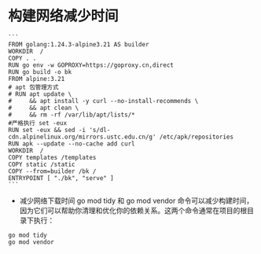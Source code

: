 # 构建网络减少时间
    ```
    FROM golang:1.24.3-alpine3.21 AS builder
    WORKDIR  /
    COPY . .
    RUN go env -w GOPROXY=https://goproxy.cn,direct
    RUN go build -o bk
    FROM alpine:3.21
    # apt 包管理方式
    # RUN apt update \
    #     && apt install -y curl --no-install-recommends \
    #     && apt clean \
    #     && rm -rf /var/lib/apt/lists/* 
    #严格执行 set -eux
    RUN set -eux && sed -i 's/dl-cdn.alpinelinux.org/mirrors.ustc.edu.cn/g' /etc/apk/repositories
    RUN apk --update --no-cache add curl
    WORKDIR  /
    COPY templates /templates
    COPY static /static
    COPY --from=builder /bk /
    ENTRYPOINT [ "./bk", "serve" ]
    ```
   - 减少网络下载时间 go mod tidy 和 go mod vendor 命令可以减少构建时间，因为它们可以帮助你清理和优化你的依赖关系。这两个命令通常在项目的根目录下执行：
   ```
   go mod tidy
   go mod vendor
   ```
 
